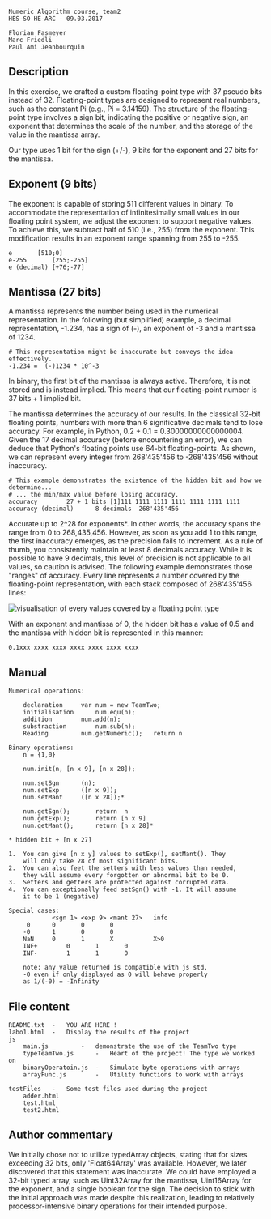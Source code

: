 	
	Numeric Algorithm course, team2 
	HES-SO HE-ARC - 09.03.2017
	
	Florian Fasmeyer
	Marc Friedli
	Paul Ami Jeanbourquin


## Description

In this exercise, we crafted a custom floating-point type with 37 pseudo bits instead of 32. Floating-point types are designed to represent real numbers, such as the constant Pi (e.g., Pi = 3.14159). The structure of the floating-point type involves a sign bit, indicating the positive or negative sign, an exponent that determines the scale of the number, and the storage of the value in the mantissa array.

Our type uses 1 bit for the sign (+/-), 9 bits for the exponent and 27 bits for the mantissa.
	
## Exponent (9 bits)

The exponent is capable of storing 511 different values in binary. To accommodate the representation of infinitesimally small values in our floating point system, we adjust the exponent to support negative values. To achieve this, we subtract half of 510 (i.e., 255) from the exponent. This modification results in an exponent range spanning from 255 to -255.

	e		[510;0]
	e-255 		[255;-255]
 	e (decimal)	[+76;-77]

			
## Mantissa (27 bits)

A mantissa represents the number being used in the numerical representation. In the following (but simplified) example, a decimal representation, -1.234, has a sign of (-), an exponent of -3 and a mantissa of 1234.

	# This representation might be inaccurate but conveys the idea effectively.
 	-1.234 =  (-)1234 * 10^-3 

In binary, the first bit of the mantissa is always active. Therefore, it is not stored and is instead implied. This means that our floating-point number is 37 bits + 1 implied bit.

The mantissa determines the accuracy of our results. In the classical 32-bit floating points, numbers with more than 6 significative decimals tend to lose accuracy. For example, in Python, 0.2 + 0.1 = 0.30000000000000004. Given the 17 decimal accuracy (before encountering an error), we can deduce that Python's floating points use 64-bit floating-points. As shown, we can represent every integer from 268'435'456 to -268'435'456 without inaccuracy.

	# This example demonstrates the existence of the hidden bit and how we determine...
 	# ... the min/max value before losing accuracy.
	accuracy		27 + 1 bits	[1]111 1111 1111 1111 1111 1111 1111
	accuracy (decimal)   	8 decimals	268'435'456


Accurate up to 2^28 for exponents*. In other words, the accuracy spans the range from 0 to 268,435,456. However, as soon as you add 1 to this range, the first inaccuracy emerges, as the precision fails to increment. As a rule of thumb, you consistently maintain at least 8 decimals accuracy. While it is possible to have 9 decimals, this level of precision is not applicable to all values, so caution is advised. The following example demonstrates those "ranges" of accuracy. Every line represents a number covered by the floating-point representation, with each stack composed of 268'435'456 lines:
	
![visualisation of every values covered by a floating point type](https://jasss.soc.surrey.ac.uk/9/4/4/fig1.jpg)

With an exponent and mantissa of 0, the hidden bit has a value of 0.5 and the mantissa with hidden bit is represented in this manner: 

	0.1xxx xxxx xxxx xxxx xxxx xxxx xxxx

 
## Manual

	Numerical operations:
		
		declaration		var num = new TeamTwo;
		initialisation		num.equ(n);
		addition		num.add(n);
		substraction		num.sub(n);
		Reading			num.getNumeric();	return n
		
	Binary operations:
		n = {1,0}
		
		num.init(n, [n x 9], [n x 28]);
		
		num.setSgn		(n);  
		num.setExp		([n x 9]);
		num.setMant		([n x 28]);*
		
		num.getSgn();		return  n
		num.getExp();		return [n x 9]
		num.getMant();		return [n x 28]*
		
	* hidden bit + [n x 27]
	
	1.	You can give [n x y] values to setExp(), setMant(). They 
		will only take 28 of most significant bits.
	2.	You can also feet the setters with less values than needed,
		they will assume every forgotten or abnormal bit to be 0.
	3.	Setters and getters are protected against corrupted data.
	4.	You can exceptionally feed setSgn() with -1. It will assume
		it to be 1 (negative)

	Special cases:
				<sgn 1>	<exp 9>	<mant 27>	info
		 0 		0	 	0 		0
		-0 		1	 	0 		0
		NaN		0		1		X			X>0	
		INF+		0		1		0
		INF-		1		1 		0
		
		note: any value returned is compatible with js std,
		-0 even if only displayed as 0 will behave properly
		as 1/(-0) = -Infinity
		
## File content
	
	README.txt	-	YOU ARE HERE !
	labo1.html	-	Display the results of the project
	js
		main.js			-	demonstrate the use of the TeamTwo type
		typeTeamTwo.js		-	Heart of the project! The type we worked on
		binaryOperatoin.js	-	Simulate byte operations with arrays
		arrayFunc.js		-	Utility functions to work with arrays 
		
	testFiles	-	Some test files used during the project
		adder.html
		test.html
		test2.html
		
## Author commentary

We initially chose not to utilize typedArray objects, stating that for sizes exceeding 32 bits, only 'Float64Array' was available. However, we later discovered that this statement was inaccurate. We could have employed a 32-bit typed array, such as Uint32Array for the mantissa, Uint16Array for the exponent, and a single boolean for the sign. The decision to stick with the initial approach was made despite this realization, leading to relatively processor-intensive binary operations for their intended purpose.

